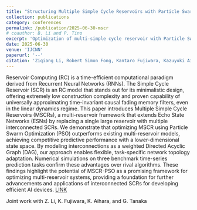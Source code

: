 ```yaml
---
title: "Structuring Multiple Simple Cycle Reservoirs with Particle Swarm Optimization"
collection: publications
category: conferences
permalink: /publication/2025-06-30-mscr
# coauthor: B. Li and P. Tino
excerpt: 'Optimization of multi-simple cycle reservoir with Particle Swarm Optimization'
date: 2025-06-30
venue: 'IJCNN'
paperurl: '--'
citation: 'Ziqiang Li, Robert Simon Fong, Kantaro Fujiwara, Kazuyuki Aihara, and Gouhei Tanaka. Structuring Multiple Simple Cycle Reservoirs with Particle Swarm Optimization. In 2025 International Joint Conference on Neural Networks (IJCNN), pages 1–9, 2025'
---
```


Reservoir Computing (RC) is a time-efficient computational paradigm derived from Recurrent Neural Networks (RNNs). The Simple Cycle Reservoir (SCR) is an RC model that stands out for its minimalistic design, offering extremely low construction complexity and proven capability of universally approximating time-invariant causal fading memory filters, even in the linear dynamics regime. This paper introduces Multiple Simple Cycle Reservoirs (MSCRs), a multi-reservoir framework that extends Echo State Networks (ESNs) by replacing a single large reservoir with multiple interconnected SCRs. We demonstrate that optimizing MSCR using Particle Swarm Optimization (PSO) outperforms existing multi-reservoir models, achieving competitive predictive performance with a lower-dimensional state space. By modeling interconnections as a weighted Directed Acyclic Graph (DAG), our approach enables flexible, task-specific network topology adaptation. Numerical simulations on three benchmark time-series prediction tasks confirm these advantages over rival algorithms. These findings highlight the potential of MSCR-PSO as a promising framework for optimizing multi-reservoir systems, providing a foundation for further advancements and applications of interconnected SCRs for developing efficient AI devices. [LINK](--)


Joint work with Z. Li, K. Fujiwara, K. Aihara, and G. Tanaka